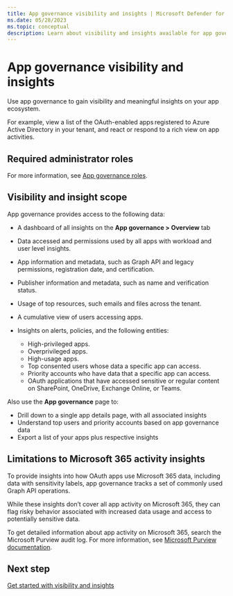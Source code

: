 ```yaml
---
title: App governance visibility and insights | Microsoft Defender for Cloud Apps
ms.date: 05/28/2023
ms.topic: conceptual
description: Learn about visibility and insights available for app governance with Microsoft Defender for Cloud Apps in Microsoft 365 Defender.
---
```


# App governance visibility and insights

Use app governance to gain visibility and meaningful insights on your app ecosystem.

For example, view a list of the OAuth-enabled apps registered to Azure Active Directory in your tenant, and react or respond to a rich view on app activities.

## Required administrator roles

For more information, see [App governance roles](app-governance-get-started.md#roles).

## Visibility and insight scope

App governance provides access to the following data:

- A dashboard of all insights on the **App governance > Overview** tab

- Data accessed and permissions used by all apps with workload and user level insights.

- App information and metadata, such as Graph API and legacy permissions, registration date, and certification.

- Publisher information and metadata, such as name and verification status.

- Usage of top resources, such emails and files across the tenant.

- A cumulative view of users accessing apps.

- Insights on alerts, policies, and the following entities:

  - High-privileged apps.
  - Overprivileged apps.
  - High-usage apps.
  - Top consented users whose data a specific app can access.
  - Priority accounts who have data that a specific app can access.
  - OAuth applications that have accessed sensitive or regular content on SharePoint, OneDrive, Exchange Online, or Teams.

Also use the **App governance** page to:

- Drill down to a single app details page, with all associated insights
- Understand top users and priority accounts based on app governance data
- Export a list of your apps plus respective insights

## Limitations to Microsoft 365 activity insights

To provide insights into how OAuth apps use Microsoft 365 data, including data with sensitivity labels, app governance tracks a set of commonly used Graph API operations. 

While these insights don’t cover all app activity on Microsoft 365, they can flag risky behavior associated with increased data usage and access to potentially sensitive data.

To get detailed information about app activity on Microsoft 365, search the Microsoft Purview audit log. For more information, see [Microsoft Purview documentation](/microsoft-365/compliance/audit-log-search).

## Next step

[Get started with visibility and insights](app-governance-visibility-insights-get-started.md)